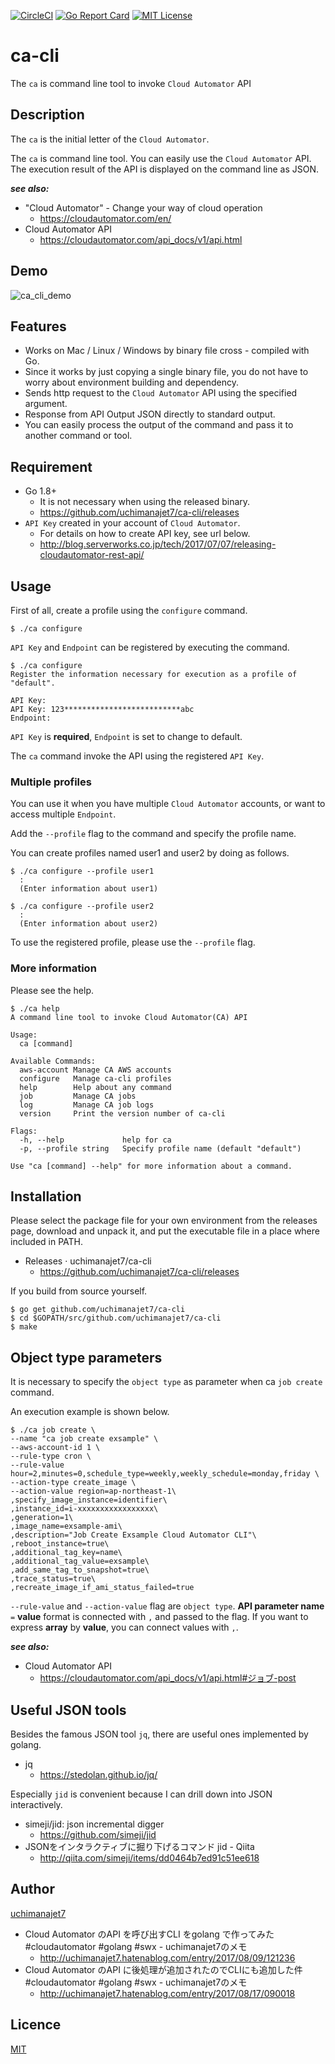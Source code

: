 [![CircleCI](https://circleci.com/gh/uchimanajet7/ca-cli.svg?style=svg)](https://circleci.com/gh/uchimanajet7/ca-cli)
[![Go Report Card](https://goreportcard.com/badge/github.com/uchimanajet7/ca-cli)](https://goreportcard.com/report/github.com/uchimanajet7/ca-cli)
[![MIT License](http://img.shields.io/badge/license-MIT-blue.svg?style=flat)](https://github.com/uchimanajet7/ca-cli/blob/master/LICENSE)
 
# ca-cli
The `ca` is command line tool to invoke `Cloud Automator` API


## Description
The `ca` is the initial letter of the `Cloud Automator`.

The `ca` is command line tool. You can easily use the `Cloud Automator` API. The execution result of the API is displayed on the command line as JSON.

***see also:***

- "Cloud Automator" - Change your way of cloud operation
	- https://cloudautomator.com/en/
- Cloud Automator API
	- https://cloudautomator.com/api_docs/v1/api.html

## Demo
![ca_cli_demo](https://user-images.githubusercontent.com/6448792/29017893-d140d520-7b93-11e7-98d0-6df767fc3643.gif)

## Features
- Works on Mac / Linux / Windows by binary file cross - compiled with Go.
- Since it works by just copying a single binary file, you do not have to worry about environment building and dependency.
- Sends http request to the `Cloud Automator` API using the specified argument. 
- Response from API Output JSON directly to standard output.
- You can easily process the output of the command and pass it to another command or tool.

## Requirement
- Go 1.8+
	- It is not necessary when using the released binary.
	- https://github.com/uchimanajet7/ca-cli/releases
- `API Key` created in your account of `Cloud Automator`.
	- For details on how to create API key, see url below.
	- http://blog.serverworks.co.jp/tech/2017/07/07/releasing-cloudautomator-rest-api/

## Usage
First of all, create a profile using the `configure` command.

```	console
$ ./ca configure
```
`API Key` and `Endpoint` can be registered by executing the command.

```console
$ ./ca configure
Register the information necessary for execution as a profile of "default".

API Key:
API Key: 123**************************abc
Endpoint:
```
`API Key` is **required**, `Endpoint` is set to change to default.

The `ca` command invoke the API using the registered `API Key`.

### Multiple profiles

You can use it when you have multiple `Cloud Automator` accounts, or want to access multiple `Endpoint`.

Add the `--profile` flag to the command and specify the profile name.

You can create profiles named user1 and user2 by doing as follows.

```console
$ ./ca configure --profile user1
  :
  (Enter information about user1)

$ ./ca configure --profile user2
  :
  (Enter information about user2)
```
To use the registered profile, please use the `--profile` flag.

### More information

Please see the help.

```	console
$ ./ca help
A command line tool to invoke Cloud Automator(CA) API

Usage:
  ca [command]

Available Commands:
  aws-account Manage CA AWS accounts
  configure   Manage ca-cli profiles
  help        Help about any command
  job         Manage CA jobs
  log         Manage CA job logs
  version     Print the version number of ca-cli

Flags:
  -h, --help             help for ca
  -p, --profile string   Specify profile name (default "default")

Use "ca [command] --help" for more information about a command.
```

## Installation

Please select the package file for your own environment from the releases page, download and unpack it, and put the executable file in a place where included in PATH.

- Releases · uchimanajet7/ca-cli
	- https://github.com/uchimanajet7/ca-cli/releases

If you build from source yourself.

```	console
$ go get github.com/uchimanajet7/ca-cli
$ cd $GOPATH/src/github.com/uchimanajet7/ca-cli
$ make
```

## Object type parameters

It is necessary to specify the `object type` as parameter when ca `job create` command.

An execution example is shown below.

```	console
$ ./ca job create \
--name "ca job create exsample" \
--aws-account-id 1 \
--rule-type cron \
--rule-value hour=2,minutes=0,schedule_type=weekly,weekly_schedule=monday,friday \
--action-type create_image \
--action-value region=ap-northeast-1\
,specify_image_instance=identifier\
,instance_id=i-xxxxxxxxxxxxxxxxx\
,generation=1\
,image_name=exsample-ami\
,description="Job Create Exsample Cloud Automator CLI"\
,reboot_instance=true\
,additional_tag_key=name\
,additional_tag_value=exsample\
,add_same_tag_to_snapshot=true\
,trace_status=true\
,recreate_image_if_ami_status_failed=true
```

`--rule-value` and `--action-value` flag are `object type`.
**API parameter name** `=` **value** format is connected with `,` and passed to the flag. If you want to express **array** by **value**, you can connect values with `,`.

***see also:***

- Cloud Automator API
	- https://cloudautomator.com/api_docs/v1/api.html#ジョブ-post

## Useful JSON tools
Besides the famous JSON tool `jq`, there are useful ones implemented by golang.

- jq
	- https://stedolan.github.io/jq/

Especially `jid` is convenient because I can drill down into JSON interactively.

- simeji/jid: json incremental digger
	- https://github.com/simeji/jid
- JSONをインタラクティブに掘り下げるコマンド jid - Qiita
	- http://qiita.com/simeji/items/dd0464b7ed91c51ee618

## Author
[uchimanajet7](https://github.com/uchimanajet7)

- Cloud Automator のAPI を呼び出すCLI をgolang で作ってみた #cloudautomator #golang #swx - uchimanajet7のメモ
	- http://uchimanajet7.hatenablog.com/entry/2017/08/09/121236
- Cloud Automator のAPI に後処理が追加されたのでCLIにも追加した件 #cloudautomator #golang #swx - uchimanajet7のメモ
	- http://uchimanajet7.hatenablog.com/entry/2017/08/17/090018

## Licence
[MIT](https://github.com/uchimanajet7/ca-cli/blob/master/LICENSE)

